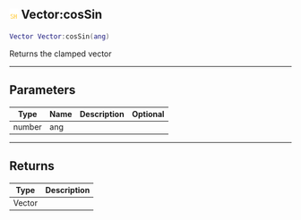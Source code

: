 ## ![shared](.gitbook/assets/shared.png) Vector:cosSin


```lua
Vector Vector:cosSin(ang)
```

Returns the clamped vector


------
## Parameters

| Type   | Name | Description              | Optional |
| ------ | ---- | ------------------------ | -------: |
| number | ang |  |  |

------
## Returns

| Type | Description |
| ---- | ----------: |
| Vector |  |

